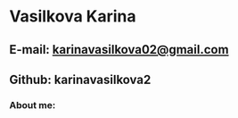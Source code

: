 # Vasilkova Karina 
## E-mail: karinavasilkova02@gmail.com
## Github: karinavasilkova2
### About me:
